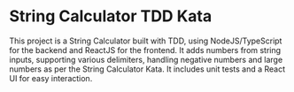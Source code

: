 # **String Calculator TDD Kata**
This project is a String Calculator built with TDD, using NodeJS/TypeScript for the backend and ReactJS for the frontend. It adds numbers from string inputs, supporting various delimiters, handling negative numbers and large numbers as per the String Calculator Kata.  It includes unit tests and a React UI for easy interaction.
